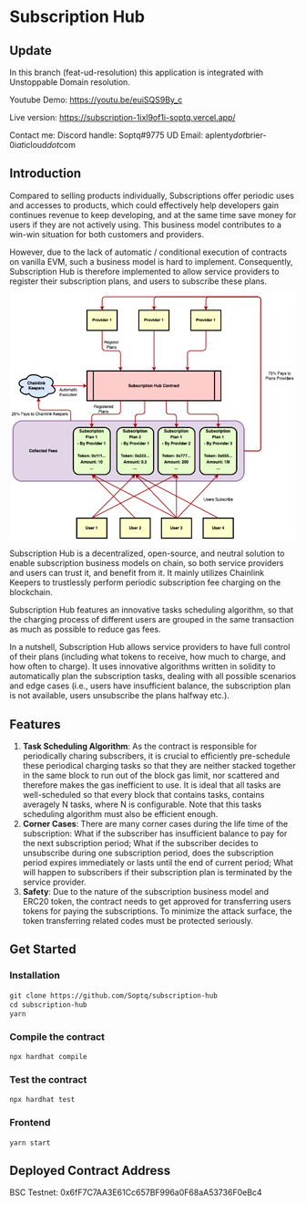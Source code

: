 # Subscription Hub

## Update

In this branch (feat-ud-resolution) this application is integrated with Unstoppable Domain resolution.

Youtube Demo: https://youtu.be/euiSQS9By_c

Live version: https://subscription-1ixl9of1i-soptq.vercel.app/

Contact me: Discord handle: Soptq#9775 UD Email: aplenty$dot$brier-0i$at$icloud$dot$com

## Introduction

Compared to selling products individually, Subscriptions offer periodic uses and accesses to products, which could effectively help developers gain continues revenue to keep developing, and at the same time save money for users if they are not actively using. This business model contributes to a win-win situation for both customers and providers.

However, due to the lack of automatic / conditional execution of contracts on vanilla EVM, such a business model is hard to implement. Consequently, Subscription Hub is therefore implemented to allow service providers to register their subscription plans, and users to subscribe these plans.

![Architecture](./src/SubscriptionHubArchi.png)

Subscription Hub is a decentralized, open-source, and neutral solution to enable subscription business models on chain, so both service providers and users can trust it, and benefit from it. It mainly utilizes Chainlink Keepers to trustlessly perform periodic subscription fee charging on the blockchain.

Subscription Hub features an innovative tasks scheduling algorithm, so that the charging process of different users are grouped in the same transaction as much as possible to reduce gas fees.

In a nutshell, Subscription Hub allows service providers to have full control of their plans (including what tokens to receive, how much to charge, and how often to charge). It uses innovative algorithms written in solidity to automatically plan the subscription tasks, dealing with all possible scenarios and edge cases (i.e., users have insufficient balance, the subscription plan is not available, users unsubscribe the plans halfway etc.).

## Features

1. **Task Scheduling Algorithm**: As the contract is responsible for periodically charing subscribers, it is crucial to efficiently pre-schedule these periodical charging tasks so that they are neither stacked together in the same block to run out of the block gas limit, nor scattered and therefore makes the gas inefficient to use. It is ideal that all tasks are well-scheduled so that every block that contains tasks, contains averagely N tasks, where N is configurable. Note that this tasks scheduling algorithm must also be efficient enough.
2. **Corner Cases**: There are many corner cases during the life time of the subscription: What if the subscriber has insufficient balance to pay for the next subscription period; What if the subscriber decides to unsubscribe during one subscription period, does the subscription period expires immediately or lasts until the end of current period; What will happen to subscribers if their subscription plan is terminated by the service provider.
3. **Safety**: Due to the nature of the subscription business model and ERC20 token, the contract needs to get approved for transferring users tokens for paying the subscriptions. To minimize the attack surface, the token transferring related codes must be protected seriously.

## Get Started
### Installation

```shell
git clone https://github.com/Soptq/subscription-hub
cd subscription-hub
yarn
```

### Compile the contract

```shell
npx hardhat compile
```

### Test the contract

```shell
npx hardhat test
```

### Frontend

```shell
yarn start
```

## Deployed Contract Address

BSC Testnet: 0x6fF7C7AA3E61Cc657BF996a0F68aA53736F0eBc4
